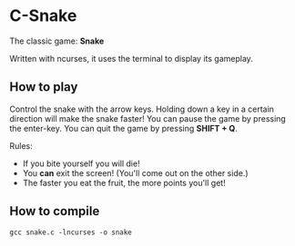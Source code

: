 # C-Snake

The classic game: **Snake**

Written with ncurses, it uses the terminal to display its gameplay.

## How to play

Control the snake with the arrow keys. Holding down a key in a certain direction will make the snake faster! You can pause the game by pressing the enter-key. You can quit the game by pressing **SHIFT + Q**.

Rules:
* If you bite yourself you will die!
* You **can** exit the screen! (You'll come out on the other side.)
* The faster you eat the fruit, the more points you'll get!

## How to compile

```
gcc snake.c -lncurses -o snake
```
